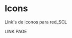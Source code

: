# Icons
LInk's de iconos para red_SCL

<a src="https://bemmoralesmora.github.io/Icons/"> LINK PAGE </a>
